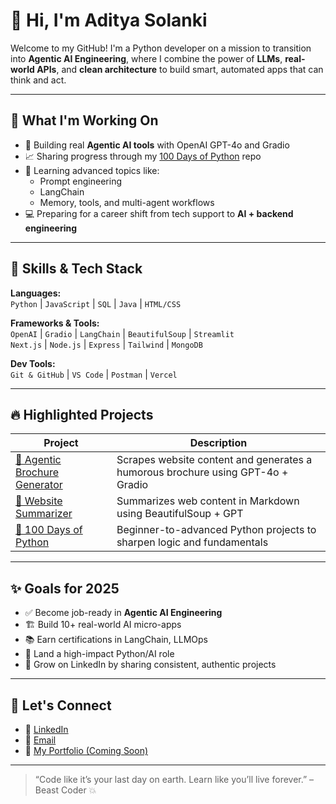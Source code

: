 # 👋 Hi, I'm Aditya Solanki

Welcome to my GitHub! I'm a Python developer on a mission to transition into **Agentic AI Engineering**, where I combine the power of **LLMs**, **real-world APIs**, and **clean architecture** to build smart, automated apps that can think and act.

---

## 🚀 What I'm Working On

- 🔧 Building real **Agentic AI tools** with OpenAI GPT-4o and Gradio  
- 📈 Sharing progress through my [100 Days of Python](https://github.com/YOUR_USERNAME/100-days-of-python) repo  
- 🧠 Learning advanced topics like:
  - Prompt engineering
  - LangChain
  - Memory, tools, and multi-agent workflows
- 💻 Preparing for a career shift from tech support to **AI + backend engineering**

---

## 🧠 Skills & Tech Stack

**Languages:**  
`Python` | `JavaScript` | `SQL` | `Java` | `HTML/CSS`

**Frameworks & Tools:**  
`OpenAI` | `Gradio` | `LangChain` | `BeautifulSoup` | `Streamlit`  
`Next.js` | `Node.js` | `Express` | `Tailwind` | `MongoDB`

**Dev Tools:**  
`Git & GitHub` | `VS Code` | `Postman` | `Vercel`

---

## 🔥 Highlighted Projects

| Project | Description |
|--------|-------------|
| [🧠 Agentic Brochure Generator](https://github.com/YOUR_USERNAME/agentic-ai-projects) | Scrapes website content and generates a humorous brochure using GPT-4o + Gradio |
| [📰 Website Summarizer](https://github.com/YOUR_USERNAME/agentic-ai-projects) | Summarizes web content in Markdown using BeautifulSoup + GPT |
| [🐍 100 Days of Python](https://github.com/YOUR_USERNAME/100-days-of-python) | Beginner-to-advanced Python projects to sharpen logic and fundamentals |

---

## ✨ Goals for 2025

- ✅ Become job-ready in **Agentic AI Engineering**  
- 🏗️ Build 10+ real-world AI micro-apps  
- 📚 Earn certifications in LangChain, LLMOps  
- 💼 Land a high-impact Python/AI role  
- 📢 Grow on LinkedIn by sharing consistent, authentic projects

---

## 💬 Let's Connect

- 🔗 [LinkedIn](https://linkedin.com/in/YOUR-NAME)
- 💌 [Email](mailto:your.email@example.com)
- 📁 [My Portfolio (Coming Soon)](https://your-website.com)

---

> “Code like it’s your last day on earth. Learn like you’ll live forever.” – Beast Coder 💥

<!---
AdityaSolanki2018/AdityaSolanki2018 is a ✨ special ✨ repository because its `README.md` (this file) appears on your GitHub profile.
You can click the Preview link to take a look at your changes.
--->
